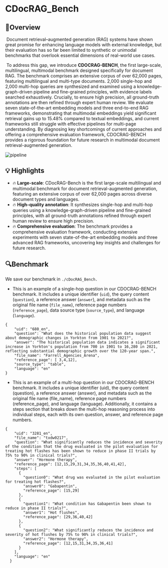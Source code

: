 

# CDocRAG_Bench

## 🚀Overview

​	Document retrieval–augmented generation (RAG) systems have shown great promise for enhancing language models with external knowledge, but their evaluation has so far been limited to synthetic or unimodal benchmarks that overlook essential dimensions of real-world use cases. 

​	To address this gap, we introduce **CDOCRAG-BENCH**, the first large-scale, multilingual, multimodal benchmark designed specifically for document RAG. The benchmark comprises an extensive corpus of over 62,000 pages, featuring multilingual and multi-type documents. 2,000 single-hop and 2,000 multi-hop queries are synthesized and examined using a knowledge-graph-driven pipeline and fine-grained principles, with evidence labels searched exhaustively. Crucially, to ensure high precision, all ground-truth annotations are then refined through expert human review. We evaluate seven state-of-the-art embedding models and three end-to-end RAG frameworks, demonstrating that multimodal embeddings yield significant retrieval gains up to 15.48% compared to textual embeddings, and current frameworks still struggle with effective pipelines for multi-page understanding. By diagnosing key shortcomings of current approaches and offering a comprehensive evaluation framework, CDOCRAG-BENCH provides a rigorous foundation for future research in multimodal document retrieval-augmented generation.

![pipeline](asset\pipeline.png)



## 💡 Highlights
- 🔥 **Large-scale**: CDocRAG-Bench is the first large-scale multilingual and multimodal benchmark for document retrieval-augmented generation, featuring an extensive corpus of over 62,000 pages across diverse document types and languages.
- 🔥 **High-quality annotation**: It synthesizes single-hop and multi-hop queries using a knowledge-graph-driven pipeline and fine-grained principles, with all ground-truth annotations refined through expert human review to ensure high precision.
- 🔥 **Comprehensive evaluation**: The benchmark provides a comprehensive evaluation framework, conducting extensive experiments with seven state-of-the-art embedding models and three advanced RAG frameworks, uncovering key insights and challenges for future research.



## 🔍Benchmark

We save our benchmark  in `./cDocRAG_Bench.`

- This is an example of a single-hop question in our CDOCRAG-BENCH benchmark. It includes a unique identifier (`uid`), the query content (`question`), a reference answer (`answer`), and metadata such as the original file name (`file_name`), reference page numbers (`reference_page`), data source type (`source_type`), and language (`language`).

```
{
    "uid": "680_en",
    "question": "What does the historical population data suggest about demographic changes in Yorkton from 1901 to 2021?",
    "answer": "The historical population data indicates a significant increase in Yorkton's population from 700 in 1901 to 16,280 in 2021, reflecting substantial demographic growth over the 120-year span.",
    "file_name": "Farrell_Agencies_Arena",
    "reference_page": [ 3,4,12],
    "source_type": "table",
    "language": "en"
}
```
- This is an example of a multi-hop question in our CDOCRAG-BENCH benchmark. It includes a unique identifier (uid), the query content (question), a reference answer (answer), and metadata such as the original file name (file_name), reference page numbers (reference_page), and language (language). Additionally, it contains a steps section that breaks down the multi-hop reasoning process into individual steps, each with its own question, answer, and reference page numbers.

```
{
    "uid": "3281_en",
    "file_name": "txdw0217",
    "question": "What significantly reduces the incidence and severity of the condition that the drug evaluated in the pilot evaluation for treating hot flashes has been shown to reduce in phase II trials by 75% to 90% in clinical trials?",
    "answer": "Hormone therapy",
    "reference_page": [12,15,29,31,34,35,36,40,41,42],
    "steps": [
      {
        "question0": "What drug was evaluated in the pilot evaluation for treating hot flashes?",
        "answer0": "Gabapentin",
        "reference_page": [15,29]
      },
      {
        "question1": "What condition has Gabapentin been shown to reduce in phase II trials?",
        "answer1": "Hot flushes",
        "reference_page": [29,36,40,42]
      },
      {
        "question2": "What significantly reduces the incidence and severity of hot flushes by 75% to 90% in clinical trials?",
        "answer2": "Hormone therapy",
        "reference_page": [12,15,31,34,35,36,41]
      }
    ],
    "language": "en"
  }
```

